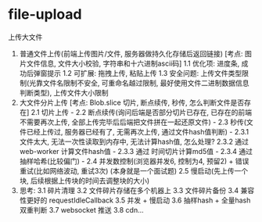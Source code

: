 # file-upload

上传大文件

1. 普通文件上传(前端上传图片/文件, 服务器做持久化存储后返回链接) [考点: 图片文件信息, 文件大小校验, 字符串和十六进制ascii码]
  1.1 优化项: 进度条, 成功后弹窗提示
  1.2 可扩展: 拖拽上传, 粘贴上传
  1.3 安全问题: 上传文件类型限制(光靠文件名限制不安全, 可重命名越过限制, 最好使用文件二进制数据信息判断类型), 上传文件大小限制
2. 大文件分片上传 [考点: Blob.slice 切片, 断点续传, 秒传, 怎么判断文件是否存在]
  2.1 切片上传 -
  2.2 断点续传(询问后端是否部分切片已存在, 已存在的前端不需要再次上传, 全部上传完毕后后端把文件拼在一起还原文件) -
  2.3 秒传(文件已经上传过, 服务器已经有了, 无需再次上传, 通过文件hash值判断) -
    2.3.1 文件太大, 无法一次性读取到内存中, 无法计算hash值, 怎么处理?
    2.3.2 通过 web-worker 计算文件hash值 -
    2.3.3 通过 时间切片计算md5值 -
    2.3.4 通过 抽样哈希(比较偏门) -
  2.4 并发数控制(浏览器并发6, 控制为4, 预留2) + 错误重试(比如网络波动, 重试3次) (本身就是一个面试题)
  2.5 慢启动(先上传一个块, 后续根据上传块的时间去调整块的大小)
3. 思考:
  3.1 碎片清理
  3.2 文件碎片存储在多个机器上
  3.3 文件碎片备份
  3.4 兼容性更好的 requestIdleCallback
  3.5 并发 + 慢启动
  3.6 抽样hash + 全量hash双重判断
  3.7 websocket 推送
  3.8 cdn...
